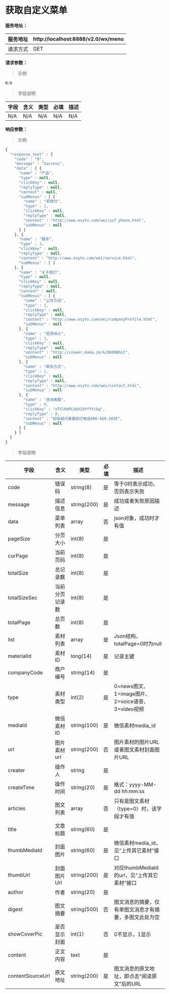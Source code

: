 # 获取自定义菜单

**服务地址：**

| 服务地址 | http:\/\/localhost:8888\/v2.0\/wx\/menu |
| --- | --- |
| 请求方式 | GET |

**请求参数：**

> 示例

```js
N/A
```

> 字段说明

| **字段** | **含义** | **类型** | **必填** | **描述** |
| --- | --- | --- | --- | --- |
| N\/A | N\/A | N\/A | N\/A | N\/A |

**响应参数：**

> 示例

```js
{
  "response_text" : {
    "code" : "0",
    "message" : "Success",
    "data" : [ {
      "name" : "产品",
      "type" : null,
      "clickKey" : null,
      "replyType" : null,
      "content" : null,
      "subMenus" : [ {
        "name" : "易商付",
        "type" : 1,
        "clickKey" : null,
        "replyType" : null,
        "content" : "http://www.esyto.com/wei/ysf_phone.html",
        "subMenus" : null
      } ]
    }, {
      "name" : "服务",
      "type" : 1,
      "clickKey" : null,
      "replyType" : null,
      "content" : "http://www.esyto.com/wei/service.html",
      "subMenus" : [ ]
    }, {
      "name" : "关于我们",
      "type" : null,
      "clickKey" : null,
      "replyType" : null,
      "content" : null,
      "subMenus" : [ {
        "name" : "公司介绍",
        "type" : 1,
        "clickKey" : null,
        "replyType" : null,
        "content" : "http://www.esyto.com/wei/companyProfile.html",
        "subMenus" : null
      }, {
        "name" : "招贤纳士",
        "type" : 1,
        "clickKey" : null,
        "replyType" : null,
        "content" : "http://viewer.maka.im/k/DK09BGLF",
        "subMenus" : null
      }, {
        "name" : "联系方式",
        "type" : 1,
        "clickKey" : null,
        "replyType" : null,
        "content" : "http://www.esyto.com/wei/contact.html",
        "subMenus" : null
      }, {
        "name" : "咨询客服",
        "type" : 0,
        "clickKey" : "oTSlRdPLUbXIQYfYYiGq",
        "replyType" : 0,
        "content" : "如有疑问直接拔打电话400-660-2036",
        "subMenus" : null
      } ]
    } ]
  }
}
```

> 字段说明

| **字段** | **含义** | **类型** | **必填** | **描述** |
| --- | --- | --- | --- | --- |
| code | 错误码 | string\(8\) | 是 | 等于0时表示成功，否则表示失败 |
| message | 描述信息 | string\(200\) | 是 | 成功或者失败原因描述 |
| data | 菜单列表 | array | 否 | json对象，成功时才有值 |
| pageSize | 分页大小 | int\(8\) | 是 |  |
| curPage | 当前页码 | int\(8\) | 是 |  |
| totalSize | 总记录数 | int\(8\) | 是 |  |
| totalSizeSec | 当前分页记录数 | int\(8\) | 是 |  |
| totalPage | 总页数 | int\(8\) | 是 |  |
| list | 素材列表 | array | 是 | Json结构，totalPage=0时为null |
| materialId | 素材ID | long\(14\) | 是 | 记录主键 |
| companyCode | 商户编号 | string\(14\) | 是 |  |
| type | 素材类型 | int\(2\) | 是 | 0=news图文、1=image图片、2=voice语音、3=video视频 |
| mediaId | 微信素材ID | string\(100\) | 是 | 微信素材media\_id |
| url | 图片素材url | string\(200\) | 否 | 图片素材的图片URL或者图文素材封面图片URL |
| creater | 操作人 | string | 是 |  |
| createTime | 操作时间 | string\(20\) | 是 | 格式：yyyy-MM-dd hh:mm:ss |
| articles | 图文列表 | array | 否 | 只有是图文素材（type=0）时，该字段才有值 |
| title | 文章标题 | string\(60\) | 是 |  |
| thumbMediaId | 封面图片 | string\(60\) | 是 | 微信素材media\_id，见“上传其它素材”接口 |
| thumbUrl | 封面图片Url | string\(200\) | 是 | 对应thumbMediaId的url，见“上传其它素材”接口 |
| author | 作者 | string\(20\) | 是 |  |
| digest | 图文摘要 | string\(500\) | 否 | 图文消息的摘要，仅有单图文消息才有摘要，多图文此处为空 |
| showCoverPic | 是否显示封面 | int\(1\) | 否 | 0不显示，1显示 |
| content | 正文内容 | text | 是 |  |
| contentSourceUrl | 原文地址 | string\(200\) | 是 | 图文消息的原文地址，即点击“阅读原文”后的URL |

